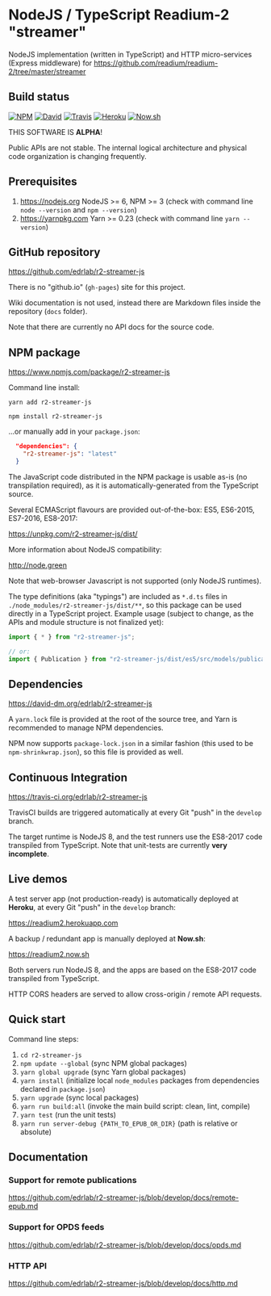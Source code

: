 # NodeJS / TypeScript Readium-2 "streamer"

NodeJS implementation (written in TypeScript) and HTTP micro-services (Express middleware) for https://github.com/readium/readium-2/tree/master/streamer

## Build status

[![NPM](https://img.shields.io/npm/v/r2-streamer-js.svg)](https://www.npmjs.com/package/r2-streamer-js) [![David](https://david-dm.org/edrlab/r2-streamer-js/status.svg)](https://david-dm.org/edrlab/r2-streamer-js) [![Travis](https://travis-ci.org/edrlab/r2-streamer-js.svg?branch=develop)](https://travis-ci.org/edrlab/r2-streamer-js) [![Heroku](https://img.shields.io/badge/app-Heroku-blue.svg)](https://readium2.herokuapp.com) [![Now.sh](https://img.shields.io/badge/app-Now.sh-lightgrey.svg)](https://readium2.now.sh)

THIS SOFTWARE IS **ALPHA**!

Public APIs are not stable. The internal logical architecture and physical code organization is changing frequently.

## Prerequisites

1) https://nodejs.org NodeJS >= 6, NPM >= 3 (check with command line `node --version` and `npm --version`)
2) https://yarnpkg.com Yarn >= 0.23 (check with command line `yarn --version`)

## GitHub repository

https://github.com/edrlab/r2-streamer-js

There is no "github.io" (`gh-pages`) site for this project.

Wiki documentation is not used, instead there are Markdown files inside the repository (`docs` folder).

Note that there are currently no API docs for the source code.

## NPM package

https://www.npmjs.com/package/r2-streamer-js

Command line install:

`yarn add r2-streamer-js`

`npm install r2-streamer-js`

...or manually add in your `package.json`:
```json
  "dependencies": {
    "r2-streamer-js": "latest"
  }
```

The JavaScript code distributed in the NPM package is usable as-is (no transpilation required), as it is automatically-generated from the TypeScript source.

Several ECMAScript flavours are provided out-of-the-box: ES5, ES6-2015, ES7-2016, ES8-2017:

https://unpkg.com/r2-streamer-js/dist/

More information about NodeJS compatibility:

http://node.green

Note that web-browser Javascript is not supported (only NodeJS runtimes).

 The type definitions (aka "typings") are included as `*.d.ts` files in `./node_modules/r2-streamer-js/dist/**`, so this package can be used directly in a TypeScript project. Example usage (subject to change, as the APIs and module structure is not finalized yet):

```javascript
import { * } from "r2-streamer-js";

// or:
import { Publication } from "r2-streamer-js/dist/es5/src/models/publication";
```

## Dependencies

https://david-dm.org/edrlab/r2-streamer-js

A `yarn.lock` file is provided at the root of the source tree, and Yarn is recommended to manage NPM dependencies.

NPM now supports `package-lock.json` in a similar fashion (this used to be `npm-shrinkwrap.json`), so this file is provided as well.

## Continuous Integration

https://travis-ci.org/edrlab/r2-streamer-js

TravisCI builds are triggered automatically at every Git "push" in the `develop` branch.

The target runtime is NodeJS 8, and the test runners use the ES8-2017 code transpiled from TypeScript. Note that unit-tests are currently **very incomplete**.

## Live demos

A test server app (not production-ready) is automatically deployed at **Heroku**, at every Git "push" in the `develop` branch:

https://readium2.herokuapp.com

A backup / redundant app is manually deployed at **Now.sh**:

https://readium2.now.sh

Both servers run NodeJS 8, and the apps are based on the ES8-2017 code transpiled from TypeScript.

HTTP CORS headers are served to allow cross-origin / remote API requests.

## Quick start

Command line steps:

1) `cd r2-streamer-js`
2) `npm update --global` (sync NPM global packages)
3) `yarn global upgrade` (sync Yarn global packages)
4) `yarn install` (initialize local `node_modules` packages from dependencies declared in `package.json`)
5) `yarn upgrade` (sync local packages)
6) `yarn run build:all` (invoke the main build script: clean, lint, compile)
7) `yarn test` (run the unit tests)
8) `yarn run server-debug {PATH_TO_EPUB_OR_DIR}` (path is relative or absolute)

## Documentation

### Support for remote publications

https://github.com/edrlab/r2-streamer-js/blob/develop/docs/remote-epub.md

### Support for OPDS feeds

https://github.com/edrlab/r2-streamer-js/blob/develop/docs/opds.md

### HTTP API

https://github.com/edrlab/r2-streamer-js/blob/develop/docs/http.md
